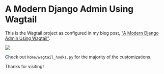 # A Modern Django Admin Using Wagtail

This is the Wagtail project as configured in my blog post, ["A Modern Django Admin Using Wagtail"](https://johnfraney.ca/modern-django-admin-using-wagtail/).

![](https://johnfraney.ca/media/images/wagtail-django-admin-after.original.png)

Check out `home/wagtail_hooks.py` for the majority of the customizations.

Thanks for visiting!
